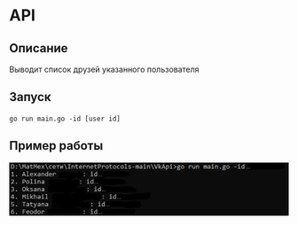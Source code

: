 # API

## Описание

Выводит список друзей указанного пользователя


## Запуск

```
go run main.go -id [user id]
```

## Пример работы
![example](example.png)
